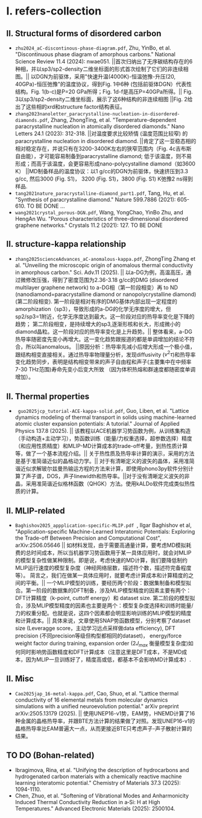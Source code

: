 # I. refers-collection
## II. Structural forms of disordered carbon
- `zhu2024_aC-discontinous-phase-diagram.pdf`, Zhu, YinBo, et al. "Discontinuous phase diagram of amorphous carbons." National Science Review 11.4 (2024): nwae051. ||首次归纳出了无序碳结构存在的6种相，并以sp3/sp2-density二维坐标面的形式首次绘制了它们的非连续相图。|| 以DGN为前驱体，采用"快速升温(4000K)-恒温弛豫-升压(20, 40GPa)-恒压弛豫"的温度协议，得到Fig. 1中6种 (包括前驱体DGN）代表性结构。Fig. 1(b-c)是P=20 GPa所得；Fig. 1d-f是高压P=40GPa所得。|| Fig. 3以sp3/sp2-density二维坐标面，展示了这6种结构的非连续相图 ||Fig. 2给出了这些相的xrd和structure factor结构表征。
- `zhang2023nanoletter_paracrystalline-nucleation-in-disordered-diamonds.pdf`, Zhang, ZhongTing, et al. "Temperature-dependent paracrystalline nucleation in atomically disordered diamonds." Nano Letters 24.1 (2023): 312-318.  ||对温度要求比较矫情 (温度范围比较窄) 的paracrystalline nucleation in disordered diamond. ||肯定了这一亚稳态相的相对稳定存在，并说只有在3200-3400K左右的狭窄范围内（Fig. 4c吉布斯自由能），才可能容易制备到paracrystalline diamond; 低于该温度，则不易形成；而高于该温度，会更容易形成nano-polycystalline diamond（如3600 K） ||MD制备样品的温度协议：以1 g/cc的DGN为前驱体，快速挤压到3.3 g/cc, 然后3000 (Fig. S1)， 3200 (Fig. S1)，3800 (Fig. S1) K弛豫2 ns得到样品.
- `tang2021nature_paracrystalline-diamond_part1.pdf`, Tang, Hu, et al. "Synthesis of paracrystalline diamond." Nature 599.7886 (2021): 605-610. TO BE DONE ...
- `wang2021crystal_porous-DGN.pdf`,   Wang, YongChao, YinBo Zhu, and HengAn Wu. "Porous characteristics of three-dimensional disordered graphene networks." Crystals 11.2 (2021): 127. TO BE DONE


## II. structure-kappa relationship

- `zhang2025scienceAdvances_aC-anomalous-kappa.pdf`, ZhongTing Zhang et al. "Unveiling the microscopic origin of anomalous thermal conductivity in amorphous carbon." Sci. Adv.11 (2025). || 以a-DG为例，高温高压，通过微修改压强，得到了密度范围为2.36-3.18 g/cc的DMG (disordered multilayer graphene network) to a-DG相（第一阶段相变）再 to ND (nanodiamond=paracrystalline diamond or nanopolycrystalline diamond) (第二阶段相变). 第一阶段是相对有序的DMG基体内部出现一定程度的amorphization（sp3），导致形成的a-DG的化学无序度的增大，但sp2/sp3=1附近，化学无序度达到最大。这一阶段对应的热导率变化是下降的趋势； 第二阶段相变，是持续增大的sp3,逐渐形核和长大，形成微小的diamond晶粒。这一阶段对应的热导率变化是上升趋势。|| 整体看来，a-DG热导率随密度先变小再增大。这一变化趋势跟报道的都是单调增加的结论不符合，所以叫anomalous。 ||原因分析：热导率先减小后增大形成一个极小值，跟结构相变直接相关。通过热导率物理量分析，发现diffusivity ($v^2\tau$)和热导率变化趋势同步，表明是结构相变带来的声子自由程和声子(主要集中在中频率7-30 THz范围)寿命先变小后变大所致 （因为体积热熔和群速度都随密度单调增加）。





## II. Thermal properties

- ` guo2025jcp_tutorial-ACE-kappa-solid.pdf`, Guo, Liben, et al. "Lattice dynamics modeling of thermal transport in solids using machine-learned atomic cluster expansion potentials: A tutorial." Journal of Applied Physics 137.8 (2025). || 该教程以ACE机器学习势函数为例，从训练集构造（手动构造+主动学习），势函数训练（能量/力权重选择，超参数选择）精度（和应用性质精度）和MLIP-MD计算成本的trade-off考量，到热性质计算等，做了一个基本流程介绍。|| 关于热性质及热导率计算的演示，采用的方法是基于准简谐近似的晶格动力学。|| 对于有清晰定义的波矢的晶体，采用准简谐近似求解玻尔兹曼热输运方程的方法来计算，即使用phono3py软件分别计算了声子谱，DOS，声子linewidth和热导率。||对于没有清晰定义波矢的非晶，采用准简谐近似格林函数（QHGK）方法。使用kALDo软件完成类似热性质的计算。



## II. MLIP-related

- `Baghishov2025_appplication-specific-MLIP.pdf `, Ilgar Baghishov et al, "Application-specific Machine-Learned Interatomic Potentials: Exploring the Trade-off Between Precision and Computational Cost", arXiv:2506.05646 || 如材料发现，由于需要高通量计算，要考虑MD模拟耗费的总时间成本，所以当机器学习势函数用于某一具体应用时，就会对MLIP的模型复杂性做某种限制。即是说，考虑快速的MD计算，我们要降低制约MLIP运行速度的模型复杂度（神经网络层数，描述符个数，描述符完备程度等）。 简言之，我们在做某一具体应用时，就要考虑计算成本和计算精度的之间的平衡。|| 一个MLIP模型的训练，要经历两个阶段：数据集制备和模型拟合。第一阶段的数据集的DFT制备，涉及MLIP模型精度的因素主要有两个：DFT计算精度（k-point, cuttoff energy）和 dataset size. 第二阶段的模型拟合，涉及MLIP模型精度的因素也主要是两个：模型复杂度选择和训练时能量/力的权重分配。也就是说，这四个因素都会明显影响训练的MLIP模型的精度和计算成本。|| 具体来说，文章使用SNAP势函数模型，分别考察了dataset size (Leveragge score，主动学习远点采样做data efficiency), DFT precision (不同precision等级但构型都相同的dataset)， energy/force weight factor during training, expansion order (2$J_{max}$ 衡量模型复杂度)如何同时影响势函数精度和DFT计算成本（注意这里是DFT成本，不是MD成本，因为MLIP一旦训练好了，精度高或低，都基本不会影响MD计算成本）.






## II. Misc

- `Cao2025jap_16-metal-kappa.pdf`, Cao, Shuo, et al. "Lattice thermal conductivity of 16 elemental metals from molecular dynamics simulations with a unified neuroevolution potential." arXiv preprint arXiv:2505.13179 (2025). || 使用UNEP16-v1势，EAM势，HNEMD计算了16种金属的晶格热导率，并跟BTE方法计算的结果做了对照。发现UNEP16-v1的晶格热导率比EAM普遍大一点，从而更接近BTE只考虑声子-声子散射计算的结果。


## TO DO (Bohan-related)
- Ibragimova, Rina, et al. "Unifying the description of hydrocarbons and hydrogenated carbon materials with a chemically reactive machine learning interatomic potential." Chemistry of Materials 37.3 (2025): 1094-1110.
- Chen, Zhuo, et al. "Softening of Vibrational Modes and Anharmonicity Induced Thermal Conductivity Reduction in a‐Si: H at High Temperatures." Advanced Electronic Materials (2025): 2500104.




